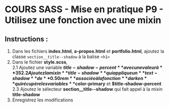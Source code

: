 # COURS SASS - Mise en pratique P9 - Utilisez une fonction avec une mixin

## Instructions :

1. Dans les fichiers **index.html**, **a-propos.html** et **portfolio.html**, ajoutez la classe `section__title--shadow` à la balise `<h1>`
2. Dans le fichier **style.scss**,</br>
    2.1 Ajoutez une variable **$title-shadow-percent** avec une valeur à **35%**</br>
    2.2 Ajoutez la mixin **title-shadow** qui applique un **text-shadow** de **0.50rem** associée à la fonction **darken** qui récupère les variables **$color-primary** et **$title-shadow-percent**</br>
    2.3 Ajoutez le sélecteur **section__title--shadow** qui fait appel à la mixin **title-shadow**</br>
3. Enregistrez les modifications